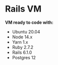 # Rails VM

**VM ready to code with:**
* Ubuntu 20.04
* Node 14.x
* Yarn 1.x
* Ruby 2.7.2
* Rails 6.1.0
* Postgres 12
